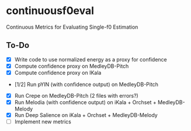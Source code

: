 # continuousf0eval
Continuous Metrics for Evaluating Single-f0 Estimation


## To-Do

- [x] Write code to use normalized energy as a proxy for confidence
- [x] Compute confidence proxy on MedleyDB-Pitch
- [x] Compute confidence proxy on IKala
- [1/2] Run pYIN (with confidence output) on MedleyDB-Pitch
- [x] Run Crepe on MedleyDB-Pitch (2 files with errors?)
- [x] Run Melodia (with confidence output) on iKala + Orchset + MedleyDB-Melody
- [x] Run Deep Salience on iKala + Orchset + MedleyDB-Melody
- [ ] Implement new metrics
